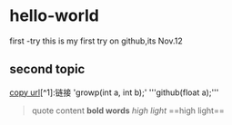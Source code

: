 # hello-world
first -try
this is my first try on github,its Nov.12 
## second topic
[copy url](www.baidu.com)[^1]:链接
'growp(int a, int b);'
'''github(float a);'''
[^n]:脚注试验
*1
*2233
*232345
>quote content
**bold words**
*high light*
==high light==
![]()
